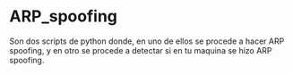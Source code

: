 # ARP_spoofing
Son dos scripts de python donde, en uno de ellos se procede a hacer ARP spoofing, y en otro se procede a detectar si en tu maquina se hizo ARP spoofing.
